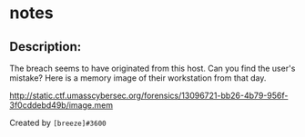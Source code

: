 
# notes
## Description:
The breach seems to have originated from this host. Can you find the user's mistake? Here is a memory image of their workstation from that day.

http://static.ctf.umasscybersec.org/forensics/13096721-bb26-4b79-956f-3f0cddebd49b/image.mem

Created by `[breeze]#3600`

